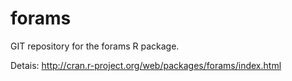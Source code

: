 forams
======

GIT repository for the forams R package.

Detais: http://cran.r-project.org/web/packages/forams/index.html
